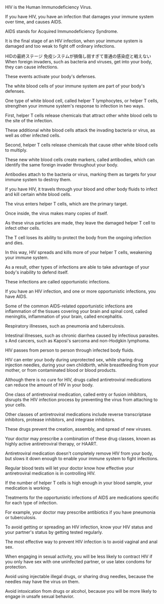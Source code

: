 HIV is the Human Immunodeficiency Virus.

If you have HIV, you have an infection that damages your immune system over time, and causes AIDS.

AIDS stands for Acquired Immunodeficiency Syndrome.

It is the final stage of an HIV infection, when your immune system is damaged and too weak to fight off ordinary infections.

HIDの最終ステージ
免疫システムが損傷し弱すぎて普通の感染症と戦えない
When foreign invaders, such as bacteria and viruses, get into your body, they can cause infections.

These events activate your body's defenses.

The white blood cells of your immune system are part of your body's defenses.

One type of white blood cell, called helper T lymphocytes, or helper T cells, strengthen your immune system's response to infection in two ways.

First, helper T cells release chemicals that attract other white blood cells to the site of the infection.

These additional white blood cells attack the invading bacteria or virus, as well as other infected cells.

Second, helper T cells release chemicals that cause other white blood cells to multiply.

These new white blood cells create markers, called antibodies, which can identify the same foreign invader throughout your body.

Antibodies attach to the bacteria or virus, marking them as targets for your immune system to destroy them.

If you have HIV, it travels through your blood and other body fluids to infect and kill certain white blood cells.

The virus enters helper T cells, which are the primary target.

Once inside, the virus makes many copies of itself.

As these virus particles are made, they leave the damaged helper T cell to infect other cells.

The T cell loses its ability to protect the body from the ongoing infection and dies.

In this way, HIV spreads and kills more of your helper T cells, weakening your immune system.

As a result, other types of infections are able to take advantage of your body's inability to defend itself.

These infections are called opportunistic infections.

If you have an HIV infection, and one or more opportunistic infections, you have AIDS.

Some of the common AIDS-related opportunistic infections are inflammation of the tissues covering your brain and spinal cord, called meningitis, inflammation of your brain, called encephalitis.

Respiratory illnesses, such as pneumonia and tuberculosis.

Intestinal illnesses, such as chronic diarrhea caused by infectious parasites.
s
And cancers, such as Kaposi's sarcoma and non-Hodgkin lymphoma.

HIV passes from person to person through infected body fluids.

HIV can enter your body during unprotected sex, while sharing drug injection needles, during your own childbirth, while breastfeeding from your mother, or from contaminated blood or blood products.

Although there is no cure for HIV, drugs called antiretroviral medications can reduce the amount of HIV in your body.

One class of antiretroviral medication, called entry or fusion inhibitors, disrupts the HIV infection process by preventing the virus from attaching to your cells.

Other classes of antiretroviral medications include reverse transcriptase inhibitors, protease inhibitors, and integrase inhibitors.

These drugs prevent the creation, assembly, and spread of new viruses.

Your doctor may prescribe a combination of these drug classes, known as highly active antiretroviral therapy, or HAART.

Antiretroviral medication doesn't completely remove HIV from your body, but slows it down enough to enable your immune system to fight infections.

Regular blood tests will let your doctor know how effective your antiretroviral medication is in controlling HIV.

If the number of helper T cells is high enough in your blood sample, your medication is working.

Treatments for the opportunistic infections of AIDS are medications specific for each type of infection.

For example, your doctor may prescribe antibiotics if you have pneumonia or tuberculosis.

To avoid getting or spreading an HIV infection, know your HIV status and your partner's status by getting tested regularly.

The most effective way to prevent HIV infection is to avoid vaginal and anal sex.

When engaging in sexual activity, you will be less likely to contract HIV if you only have sex with one uninfected partner, or use latex condoms for protection.

Avoid using injectable illegal drugs, or sharing drug needles, because the needles may have the virus on them.

Avoid intoxication from drugs or alcohol, because you will be more likely to engage in unsafe sexual behavior.

